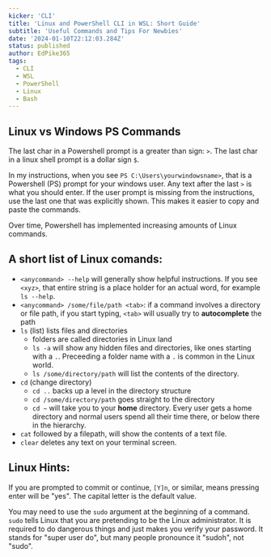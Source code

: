 ```yaml
---
kicker: 'CLI'
title: 'Linux and PowerShell CLI in WSL: Short Guide'
subtitle: 'Useful Commands and Tips For Newbies'
date: '2024-01-10T22:12:03.284Z'
status: published
author: EdPike365
tags:
  - CLI
  - WSL
  - PowerShell
  - Linux
  - Bash
---
```


## Linux vs Windows PS Commands

The last char in a Powershell prompt is a greater than sign: `>`. The last char in a linux shell prompt is a dollar sign `$`.

In my instructions, when you see `PS C:\Users\yourwindowsname>`, that is a Powershell (PS) prompt for your windows user. Any text after the last `>` is what you should enter. If the user prompt is missing from the instructions, use the last one that was explicitly shown. This makes it easier to copy and paste the commands.

Over time, Powershell has implemented increasing amounts of Linux commands.

## A short list of Linux comands:

- `<anycommand> --help` will generally show helpful instructions. If you see `<xyz>`, that entire string is a place holder for an actual word, for example `ls --help`.
- `<anycommand> /some/file/path <tab>`: if a command involves a directory or file path, if you start typing, `<tab>` will usually try to **autocomplete** the path
- `ls` (list) lists files and directories
  - folders are called directories in Linux land
  - `ls -a` will show any hidden files and directories, like ones starting with a `.`. Preceeding a folder name with a `.` is common in the Linux world.
  - `ls /some/directory/path` will list the contents of the directory.
- `cd` (change directory)
  - `cd ..` backs up a level in the directory structure
  - `cd /some/directory/path` goes straight to the directory
  - `cd ~` will take you to your **home** directory. Every user gets a home directory and normal users spend all their time there, or below there in the hierarchy.
- `cat` followed by a filepath, will show the contents of a text file.
- `clear` deletes any text on your terminal screen.

## Linux Hints:

If you are prompted to commit or continue, `[Y]n`, or similar, means pressing enter will be "yes". The capital letter is the default value.

You may need to use the `sudo` argument at the beginning of a command. `sudo` tells Linux that you are pretending to be the Linux administrator. It is required to do dangerous things and just makes you verify your password. It stands for "super user do", but many people pronounce it "sudoh", not "sudo".

